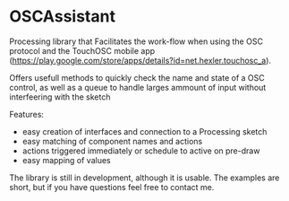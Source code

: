 # OSCAssistant


Processing library that Facilitates the work-flow when using the OSC protocol and the TouchOSC mobile app (https://play.google.com/store/apps/details?id=net.hexler.touchosc_a).

Offers usefull methods to quickly check the name and state of a OSC control, as well as a queue to handle larges ammount of input without interfeering with the sketch

  
Features:
* easy creation of interfaces and connection to a Processing sketch
* easy matching of component names and actions
* actions triggered immediately or schedule to active on pre-draw
* easy mapping of values

The library is still in development, although it is usable. 
The examples are short, but if you have questions feel free to contact me.
